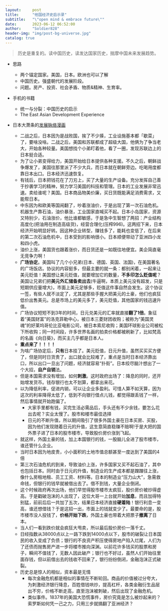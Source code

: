 ```yaml
---
layout:     post
title:      "他国经济史启示录"
subtitle:   "\"open mind & embrace future\""
date:       2023-06-12 06:52:00
author:     "Soldier828"
header-img: "img/post-bg-universe.jpg"
catalog: true
---
```


> 历史是重复的。读中国历史，读发达国家历史，揣摩中国未来发展趋势。

- 思路
    - 两个锚定国家。美国，日本。欧洲也可以了解
    - 中国历史。强盛朝代的发展阶段。
    - 问题。房产、投资、社会矛盾、物质&精神、生育率。

- 手机的书籍
    - 统一与分裂：中国历史的启示
    - The East Asian Development Experience



- 日本大萧条的[发展脉络](https://baijiahao.baidu.com/s?id=1676529123820292791&wfr=spider&for=pc)[漫画](https://www.zhihu.com/question/24861841)
    - 二战之后，日本因为是战败国，挨了不少揍，工业设施基本都「歇菜」了，要啥没啥。二战之后，美国和苏联都成了超级大国，他俩为了争当老大，开始各种较量。美国想找个小弟盯着他，看了一圈，发现苏联边上的日本挺合适。
    - 为了让小弟变得给力，美国开始给日本提供各种支援。不久之后，朝鲜战争爆发了，美国往那里派了不少大兵，而日本就在朝鲜旁边。吃喝用度都靠日本出口。日本经济迅速恢复。
    - 有钱后，日本把钱花在了刀刃上，买了大量的生产设备。充分发挥自己善于抄袭学习的精神，努力学习美国的科技和管理。日本的工业发展非常迅速。卖给谁呢？美国。日本商品物美价廉，买日货既能满足消费需求，又能帮日本。
    - 中东因为和欧美等国闹翻了，吵着涨油价，于是出现了第一次石油危机。机器生产靠石油，油价暴涨，工业国家直喊买不起。日本小岛国家，资源又特别少，石油涨价，他比谁都敏感，于是急中生智想了两招：产业结构高度化(把油用在制造高级货)，经营合理化(压榨996)。这两招下来，日本经济开始明显好转。因这种企业转型，赚钱多了，能耗也变低了，在后来的第二次石油危机中，日本受到的影响很小。日本顺便带动了亚洲四小龙和四小虎。
    - 油价上涨，美国货也跟着涨价，而日货还是一如既往地便宜。美企简直毫无竞争力啊！
    - **广场协定**。美国叫了几个小兄弟(日本、德国、英国、法国)，在美国著名的广场饭店。协议的内容挺多，但最主要的就一条：都别闲着，一起来让美元贬值！美国想让美元贬值，就要增加它的数量，**不多印怎么贬值呢**？美国让兄弟们把**美元外汇储备卖出去**(牛逼啊，本质上美元没有超发，只是短期供应量增大)，市面上美元足够多，贬值这件事自然会发生。这个协议一签，有些人就不淡定了，尤其是那些手握大把美元的土豪，他们也疯狂低价出售美元。总是市场上的美元多了，美元贬值，其他国家的钱迅速升值。
    - 广场协议短短不到3年的时间，日元兑美元的汇率就直接**翻了1倍**。象征着“美国财富”的洛克菲勒中心，被日本三菱财团收购；被称为“美国灵魂”的好莱坞哥伦比亚电影公司，被日本索尼收购；美国环球影业公司被松下所收购；同一时间段，许多世界名画的拍卖价格都被刷新了，比如梵高的名画《向日葵》，而买主几乎都是日本人。
    - **重点来了！！！！**
    - 为啥广场协定后，**只有**日本挂了。美元贬值，日元升值，虽然买买买方便了，但是同时日货贵了，出口就会比较难了，重点是当时日本经济靠出口，所以出口一旦出了问题，经济就容易“扑街”。日本绞尽脑汁想出了一个大招，**自产自销**法。
    - 但是本国需求没有增加，如何**刺激**。这时政府出场了：降息的同时，还开始增发货币。钱存银行也太不划算，都拿出来花。
    - 以为降低利率，促进内销，可以让企业多盈利。可惜人算不如天算，因为这次的利率降得太低了，低到不向银行借点儿钱，都觉得跟丢钱了一样，然后事情就开始跑偏了。
        - 大家手里都有钱，买完生活必需品后，手头还有不少余钱，要怎么花出去呢？实业太慢了。股市和楼市最佳选择
        - 日元的不断升值，所以期间吸引了很多外国土豪在日本买房、买股，因为他们发现随着日元的升值，这生意简直稳赚不赔啊!于是大把的国外票子进了日本的股市楼市，导致股价房价涨到飞起。
    - 就这样，外国土豪的钱，加上本国银行的钱，一股脑儿全进了股市楼市，谁还管什么企业。
    - 当时日本因为地皮贵，小小面积的土地市值总额甚至一度达到了美国的4倍
    - 第三次石油危机的到来，导致油价上涨，许多国家又买不起石油了，其中也包括日本。同时由于日元的升值，制造业的生产成本都是蹭蹭往上涨，像什么房租地租、员工工资、材料等。日本的制造业“压力山大”，急需救命钱，但银行的钱早就被借出去了。借不到钱，大量企业倒闭。
    - 这个时候政府再次出场，他们早觉得股市楼市太疯狂，股价房价被炒得虚高。于是戳破泡沫的人出现了，这位大哥一上台就开始**加息**，而且加得特别猛，前前后后一共加了五次，结果日本经济直接**硬着陆**！银行利息一变高，谁还想借钱？于是这招一出，市面上的钱就变少了。最要命的是，股市楼市没人投钱了，**价格开始下跌**，外国土豪也带着大把票子**撤离**了日本。
    - 当人们一看到跌价就会疯狂大甩卖，所以最后股价房价一落千丈。
    - 日经指数从38000点以上一路下跌到14000点以下，股市的破裂让日本国民的收入变成了负债；银行的不良资产积压使得房地产陷入烂尾，人们为了还债而抛售房产进一步将楼市推向深渊。以前花许多钱买的股票和房子，瞬间不值钱了，无数人因此破产；银行也不好过，虽然人们开始往里面存钱，但以前借出去的钱收不回来了，银行纷纷倒闭，金融泡沫正式破裂。
    - 历史总是惊人的相似，资本最是无情
        - 每次金融危机都是相似的事情在不断轮回。商品的价值被过分夸大，为刺激经济银行降息，百姓借钱哄炒，提高杠杆，各类金融衍生品层出不穷，价格不断走高，直至泡沫被刺破，然后出现了金融危机。
        - 类似事件。1837年的美国大恐慌事件，房价究竟是怎么被炒起来的？索罗斯如何凭一己之力，只用三步就搞翻了亚洲经济？


